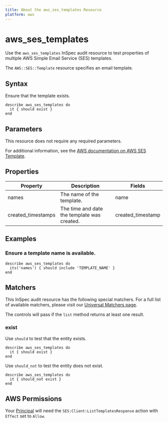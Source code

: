 ```yaml
---
title: About the aws_ses_templates Resource
platform: aws
---
```


# aws_ses_templates

Use the `aws_ses_templates` InSpec audit resource to test properties of multiple AWS Simple Email Service (SES) templates.

The `AWS::SES::Template` resource specifies an email template.

## Syntax

Ensure that the template exists.

    describe aws_ses_templates do
      it { should exist }
    end

## Parameters

This resource does not require any required parameters.

For additional information, see the [AWS documentation on AWS SES Template](https://docs.aws.amazon.com/AWSCloudFormation/latest/UserGuide/aws-resource-ses-template.html).

## Properties

| Property | Description | Fields | 
| --- | --- | --- |
| names | The name of the template. | name |
| created_timestamps | The time and date the template was created. | created_timestamp |

## Examples

### Ensure a template name is available.

    describe aws_ses_templates do
      its('names') { should include 'TEMPLATE_NAME' }
    end

## Matchers

This InSpec audit resource has the following special matchers. For a full list of available matchers, please visit our [Universal Matchers page](https://www.inspec.io/docs/reference/matchers/).

The controls will pass if the `list` method returns at least one result.

### exist

Use `should` to test that the entity exists.

    describe aws_ses_templates do
      it { should exist }
    end

Use `should_not` to test the entity does not exist.

    describe aws_ses_templates do
      it { should_not exist }
    end

## AWS Permissions

Your [Principal](https://docs.aws.amazon.com/IAM/latest/UserGuide/intro-structure.html#intro-structure-principal) will need the `SES:Client:ListTemplatesResponse` action with `Effect` set to `Allow`.
